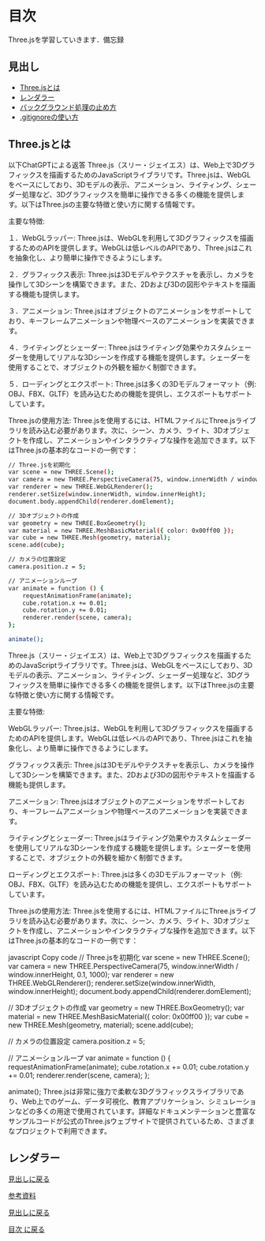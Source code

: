 # 目次

Three.jsを学習していきます．備忘録

## 見出し
- [Three.jsとは](#Three.jsとは)
- [レンダラー](#レンダラー)
- [バックグラウンド処理の止め方](#バックグラウンド処理の止め方)
- [.gitignoreの使い方](#gitignoreの使い方)

## Three.jsとは
以下ChatGPTによる返答
Three.js（スリー・ジェイエス）は、Web上で3Dグラフィックスを描画するためのJavaScriptライブラリです。Three.jsは、WebGLをベースにしており、3Dモデルの表示、アニメーション、ライティング、シェーダー処理など、3Dグラフィックスを簡単に操作できる多くの機能を提供します。以下はThree.jsの主要な特徴と使い方に関する情報です。

主要な特徴:

１．WebGLラッパー: Three.jsは、WebGLを利用して3Dグラフィックスを描画するためのAPIを提供します。WebGLは低レベルのAPIであり、Three.jsはこれを抽象化し、より簡単に操作できるようにします。

２．グラフィックス表示: Three.jsは3Dモデルやテクスチャを表示し、カメラを操作して3Dシーンを構築できます。また、2Dおよび3Dの図形やテキストを描画する機能も提供します。

３．アニメーション: Three.jsはオブジェクトのアニメーションをサポートしており、キーフレームアニメーションや物理ベースのアニメーションを実装できます。

４．ライティングとシェーダー: Three.jsはライティング効果やカスタムシェーダーを使用してリアルな3Dシーンを作成する機能を提供します。シェーダーを使用することで、オブジェクトの外観を細かく制御できます。

５．ローディングとエクスポート: Three.jsは多くの3Dモデルフォーマット（例: OBJ、FBX、GLTF）を読み込むための機能を提供し、エクスポートもサポートしています。

Three.jsの使用方法:
Three.jsを使用するには、HTMLファイルにThree.jsライブラリを読み込む必要があります。次に、シーン、カメラ、ライト、3Dオブジェクトを作成し、アニメーションやインタラクティブな操作を追加できます。以下はThree.jsの基本的なコードの一例です：
```bash
// Three.jsを初期化
var scene = new THREE.Scene();
var camera = new THREE.PerspectiveCamera(75, window.innerWidth / window.innerHeight, 0.1, 1000);
var renderer = new THREE.WebGLRenderer();
renderer.setSize(window.innerWidth, window.innerHeight);
document.body.appendChild(renderer.domElement);

// 3Dオブジェクトの作成
var geometry = new THREE.BoxGeometry();
var material = new THREE.MeshBasicMaterial({ color: 0x00ff00 });
var cube = new THREE.Mesh(geometry, material);
scene.add(cube);

// カメラの位置設定
camera.position.z = 5;

// アニメーションループ
var animate = function () {
    requestAnimationFrame(animate);
    cube.rotation.x += 0.01;
    cube.rotation.y += 0.01;
    renderer.render(scene, camera);
};

animate();

```

Three.js（スリー・ジェイエス）は、Web上で3Dグラフィックスを描画するためのJavaScriptライブラリです。Three.jsは、WebGLをベースにしており、3Dモデルの表示、アニメーション、ライティング、シェーダー処理など、3Dグラフィックスを簡単に操作できる多くの機能を提供します。以下はThree.jsの主要な特徴と使い方に関する情報です。

主要な特徴:

WebGLラッパー: Three.jsは、WebGLを利用して3Dグラフィックスを描画するためのAPIを提供します。WebGLは低レベルのAPIであり、Three.jsはこれを抽象化し、より簡単に操作できるようにします。

グラフィックス表示: Three.jsは3Dモデルやテクスチャを表示し、カメラを操作して3Dシーンを構築できます。また、2Dおよび3Dの図形やテキストを描画する機能も提供します。

アニメーション: Three.jsはオブジェクトのアニメーションをサポートしており、キーフレームアニメーションや物理ベースのアニメーションを実装できます。

ライティングとシェーダー: Three.jsはライティング効果やカスタムシェーダーを使用してリアルな3Dシーンを作成する機能を提供します。シェーダーを使用することで、オブジェクトの外観を細かく制御できます。

ローディングとエクスポート: Three.jsは多くの3Dモデルフォーマット（例: OBJ、FBX、GLTF）を読み込むための機能を提供し、エクスポートもサポートしています。

Three.jsの使用方法:
Three.jsを使用するには、HTMLファイルにThree.jsライブラリを読み込む必要があります。次に、シーン、カメラ、ライト、3Dオブジェクトを作成し、アニメーションやインタラクティブな操作を追加できます。以下はThree.jsの基本的なコードの一例です：

javascript
Copy code
// Three.jsを初期化
var scene = new THREE.Scene();
var camera = new THREE.PerspectiveCamera(75, window.innerWidth / window.innerHeight, 0.1, 1000);
var renderer = new THREE.WebGLRenderer();
renderer.setSize(window.innerWidth, window.innerHeight);
document.body.appendChild(renderer.domElement);

// 3Dオブジェクトの作成
var geometry = new THREE.BoxGeometry();
var material = new THREE.MeshBasicMaterial({ color: 0x00ff00 });
var cube = new THREE.Mesh(geometry, material);
scene.add(cube);

// カメラの位置設定
camera.position.z = 5;

// アニメーションループ
var animate = function () {
    requestAnimationFrame(animate);
    cube.rotation.x += 0.01;
    cube.rotation.y += 0.01;
    renderer.render(scene, camera);
};

animate();
Three.jsは非常に強力で柔軟な3Dグラフィックスライブラリであり、Web上でのゲーム、データ可視化、教育アプリケーション、シミュレーションなどの多くの用途で使用されています。詳細なドキュメンテーションと豊富なサンプルコードが公式のThree.jsウェブサイトで提供されているため、さまざまなプロジェクトで利用できます。

## レンダラー

[見出しに戻る](#見出し)


[参考資料](https://qiita.com/inabe49/items/16ee3d9d1ce68daa9fff#:~:text=.gitignore%20%E3%81%AE%E6%9B%B8%E3%81%8D%E6%96%B9%201%20%E7%84%A1%E8%A6%96%E8%A8%AD%E5%AE%9A%E3%82%92%E8%A1%8C%E3%81%84%E3%81%9F%E3%81%84%E3%83%95%E3%82%A9%E3%83%AB%E3%83%80%E3%81%AB%20.gitignore%20%E3%81%A8%E3%81%84%E3%81%86%E5%90%8D%E5%89%8D%E3%81%A7%E3%83%86%E3%82%AD%E3%82%B9%E3%83%88%E3%83%95%E3%82%A1%E3%82%A4%E3%83%AB%E3%82%92%E4%BD%9C%E6%88%90%E3%81%99%E3%82%8B%E3%80%82%20...%202,.gitignore%20%E5%86%85%E3%81%A7%E6%8C%87%E5%AE%9A%E3%81%99%E3%82%8B%E3%80%82%203%20%E8%A8%AD%E5%AE%9A%E3%81%AE%E6%9C%89%E5%8A%B9%E7%AF%84%E5%9B%B2%E3%81%AF%20.gitignore%20%E3%83%95%E3%82%A1%E3%82%A4%E3%83%AB%E3%81%AE%E6%9C%89%E3%82%8B%E3%83%95%E3%82%A9%E3%83%AB%E3%83%80%E5%86%85%E5%85%A8%E9%83%A8%E3%80%82%204%20%E3%83%AA%E3%83%9D%E3%82%B8%E3%83%88%E3%83%AA%E3%81%AE%E3%83%AB%E3%83%BC%E3%83%88%E3%81%AB%E3%81%82%E3%82%8B%E5%BF%85%E8%A6%81%E3%81%AF%E3%81%AA%E3%81%8F%E3%80%81%E3%83%AA%E3%83%9D%E3%82%B8%E3%83%88%E3%83%AA%E5%86%85%E3%81%AB%E8%A4%87%E6%95%B0%E3%81%82%E3%81%A3%E3%81%A6%E3%82%82%E3%82%88%E3%81%84%E3%80%82)


[見出しに戻る](#見出し)

[目次 に戻る](../README.md)